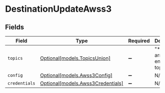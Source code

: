 # DestinationUpdateAwss3


## Fields

| Field                                                              | Type                                                               | Required                                                           | Description                                                        | Example                                                            |
| ------------------------------------------------------------------ | ------------------------------------------------------------------ | ------------------------------------------------------------------ | ------------------------------------------------------------------ | ------------------------------------------------------------------ |
| `topics`                                                           | [Optional[models.TopicsUnion]](../models/topicsunion.md)           | :heavy_minus_sign:                                                 | "*" or an array of enabled topics.                                 | *                                                                  |
| `config`                                                           | [Optional[models.Awss3Config]](../models/awss3config.md)           | :heavy_minus_sign:                                                 | N/A                                                                |                                                                    |
| `credentials`                                                      | [Optional[models.Awss3Credentials]](../models/awss3credentials.md) | :heavy_minus_sign:                                                 | N/A                                                                |                                                                    |